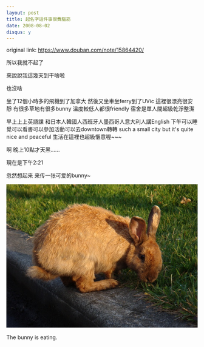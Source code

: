 ```yaml
---
layout: post
title: 起名字這件事很費腦筋
date: 2008-08-02
disqus: y
---
```


original link: https://www.douban.com/note/15864420/

所以我就不起了


來說說我這幾天到干啥啦

也沒啥

坐了12個小時多的飛機到了加拿大
然後又坐車坐ferry到了UVic
這裡很漂亮很安靜
有很多草地有很多bunny
溫度較低人都很friendly
宿舍是單人間超級乾淨整潔

早上上上英語課
和日本人韓國人西班牙人墨西哥人意大利人講English
下午可以睡覺可以看書可以參加活動可以去downtown轉轉
such a small city
but it's quite nice and peaceful
生活在這裡也超級愜意喔~~~

啊
晚上10點才天黑......

現在是下午2:21


忽然想起来
来传一张可爱的bunny~

![The bunny is eating.](/assets/images/p15864420-1.jpg)

The bunny is eating.
